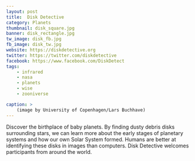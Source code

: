 ```yaml
---
layout: post
title:  Disk Detective
category: Planets
thumbnail: disk_square.jpg
banner: disk_rectangle.jpg
tw_image: disk_fb.jpg
fb_image: disk_tw.jpg
website: https://diskdetective.org
twitter: https://twitter.com/diskdetective
facebook: https://www.facebook.com/DiskDetect
tags: 
    - infrared
    - nasa
    - planets
    - wise
    - zooniverse

caption: >
    (image by University of Copenhagen/Lars Buchhave)
---
```

Discover the birthplace of baby planets. By finding dusty debris disks surrounding stars, we can learn more about the early stages of planetary systems and how our own Solar System formed. Humans are better at identifying these disks in images than computers. Disk Detective welcomes participants from around the world.